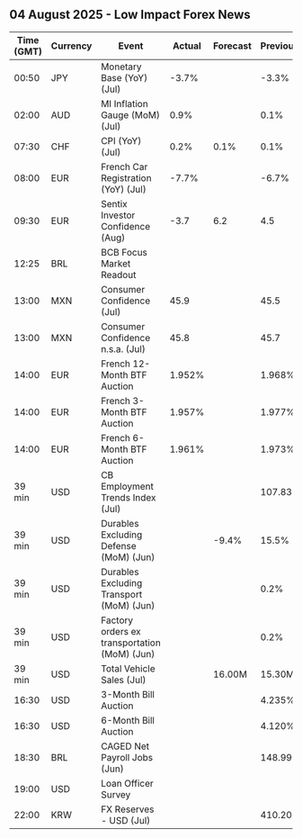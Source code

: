 ## 04 August 2025 - Low Impact Forex News

| Time (GMT) | Currency | Event | Actual | Forecast | Previous |
|------|----------|-------|--------|----------|----------|
| 00:50 | JPY | Monetary Base (YoY) (Jul) | -3.7% |  | -3.3% |
| 02:00 | AUD | MI Inflation Gauge (MoM) (Jul) | 0.9% |  | 0.1% |
| 07:30 | CHF | CPI (YoY) (Jul) | 0.2% | 0.1% | 0.1% |
| 08:00 | EUR | French Car Registration (YoY) (Jul) | -7.7% |  | -6.7% |
| 09:30 | EUR | Sentix Investor Confidence (Aug) | -3.7 | 6.2 | 4.5 |
| 12:25 | BRL | BCB Focus Market Readout |  |  |  |
| 13:00 | MXN | Consumer Confidence (Jul) | 45.9 |  | 45.5 |
| 13:00 | MXN | Consumer Confidence n.s.a. (Jul) | 45.8 |  | 45.7 |
| 14:00 | EUR | French 12-Month BTF Auction | 1.952% |  | 1.968% |
| 14:00 | EUR | French 3-Month BTF Auction | 1.957% |  | 1.977% |
| 14:00 | EUR | French 6-Month BTF Auction | 1.961% |  | 1.973% |
| 39 min | USD | CB Employment Trends Index (Jul) |  |  | 107.83 |
| 39 min | USD | Durables Excluding Defense (MoM) (Jun) |  | -9.4% | 15.5% |
| 39 min | USD | Durables Excluding Transport (MoM) (Jun) |  |  | 0.2% |
| 39 min | USD | Factory orders ex transportation (MoM) (Jun) |  |  | 0.2% |
| 39 min | USD | Total Vehicle Sales (Jul) |  | 16.00M | 15.30M |
| 16:30 | USD | 3-Month Bill Auction |  |  | 4.235% |
| 16:30 | USD | 6-Month Bill Auction |  |  | 4.120% |
| 18:30 | BRL | CAGED Net Payroll Jobs (Jun) |  |  | 148.99K |
| 19:00 | USD | Loan Officer Survey |  |  |  |
| 22:00 | KRW | FX Reserves - USD (Jul) |  |  | 410.20B |
